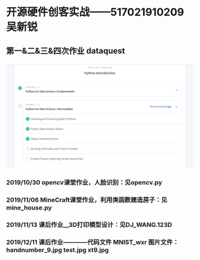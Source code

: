 # 开源硬件创客实战——517021910209 吴新锐
## 第一&二&三&四次作业 dataquest
![](https://github.com/ophwsjtu18/ohw19f/blob/master/student/wxr/HW.png)
### 2019/10/30 opencv课堂作业，人脸识别：见opencv.py
### 2019/11/06 MineCraft课堂作业，利用类函数建造房子：见mine_house.py
### 2019/11/13 课后作业__3D打印模型设计：见DJ_WANG.123D
### 2019/12/11 课后作业————代码文件 MNIST_wxr 图片文件：handnumber_9.jpg    test.jpg    xt9.jpg 



